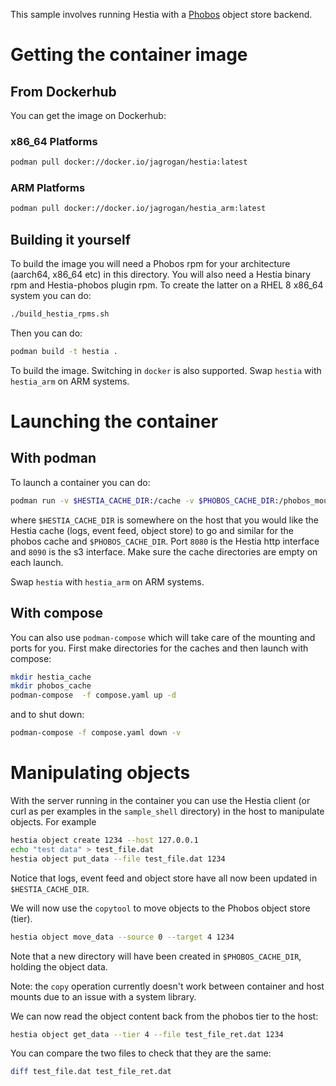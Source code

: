 This sample involves running Hestia with a [Phobos](https://github.com/cea-hpc/phobos) object store backend.

# Getting the container image

## From Dockerhub

You can get the image on Dockerhub:

### x86_64 Platforms

```sh
podman pull docker://docker.io/jagrogan/hestia:latest
```

### ARM Platforms

```sh
podman pull docker://docker.io/jagrogan/hestia_arm:latest
```

## Building it yourself

To build the image you will need a Phobos rpm for your architecture (aarch64, x86_64 etc) in this directory. You will also need a Hestia binary rpm and Hestia-phobos plugin rpm. To create the latter on a RHEL 8 x86_64 system you can do:

```sh
./build_hestia_rpms.sh
```

Then you can do:

```sh
podman build -t hestia .
```

To build the image. Switching in `docker` is also supported. Swap `hestia` with `hestia_arm` on ARM systems.

# Launching the container

## With podman

To launch a container you can do:

```sh
podman run -v $HESTIA_CACHE_DIR:/cache -v $PHOBOS_CACHE_DIR:/phobos_mount -p 8080:8080 -p 8090:8090 hestia
```

where `$HESTIA_CACHE_DIR` is somewhere on the host that you would like the Hestia cache (logs, event feed, object store) to go and similar for the phobos cache and `$PHOBOS_CACHE_DIR`. Port `8080` is the Hestia http interface and `8090` is the s3 interface. Make sure the cache directories are empty on each launch.

Swap `hestia` with `hestia_arm` on ARM systems.

## With compose

You can also use `podman-compose` which will take care of the mounting and ports for you. First make directories for the caches and then launch with compose:

```sh
mkdir hestia_cache
mkdir phobos_cache
podman-compose  -f compose.yaml up -d
```

and to shut down:

```sh
podman-compose -f compose.yaml down -v
```

# Manipulating objects

With the server running in the container you can use the Hestia client (or curl as per examples in the `sample_shell` directory) in the host to manipulate objects. For example

```sh
hestia object create 1234 --host 127.0.0.1
echo "test data" > test_file.dat
hestia object put_data --file test_file.dat 1234
```

Notice that logs, event feed and object store have all now been updated in `$HESTIA_CACHE_DIR`.

We will now use the `copytool` to move objects to the Phobos object store (tier). 

```sh
hestia object move_data --source 0 --target 4 1234
```

Note that a new directory will have been created in `$PHOBOS_CACHE_DIR`, holding the object data.

Note: the `copy` operation currently doesn't work between container and host mounts due to an issue with a system library.

We can now read the object content back from the phobos tier to the host:

```sh
hestia object get_data --tier 4 --file test_file_ret.dat 1234
```

You can compare the two files to check that they are the same:

```sh
diff test_file.dat test_file_ret.dat
```





